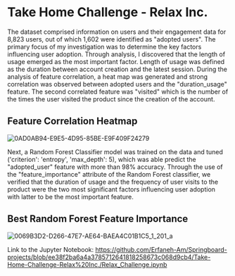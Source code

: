 # Take Home Challenge - Relax Inc. 

The dataset comprised information on users and their engagement data for 8,823 users, out of which 1,602 were identified as "adopted users". The primary focus of my investigation was to determine the key factors influencing user adoption. Through analysis, I discovered that the length of usage emerged as the most important factor. Length of usage was defined as the duration between account creation and the latest session. 
During the analysis of feature correlation, a heat map was generated and strong correlation was observed between adopted users and the "duration_usage" feature. The second correlated feature was "visited" which is the number of the times the user visited the product since the creation of the account. 

## Feature Correlation Heatmap
![0AD0AB94-E9E5-4D95-85BE-E9F409F24279](https://github.com/Erfaneh-Am/Springboard-projects/assets/121911081/f3dc720c-31ba-4771-86b0-3f84c784f68a)


Next, a Random Forest Classifier model was trained on the data and tuned ('criterion': 'entropy', 'max_depth': 5), which was able predict the "adopted_user" feature with more than 98% accuracy. Through the use of the "feature_importance" attribute of the Random Forest classifier, we verified that the duration of usage and the frequency of user visits to the product were the two most significant factors influencing user adoption with latter to be the most important feature. 

## Best Random Forest Feature Importance
![0069B3D2-D266-47E7-AE64-BAEA4C01B1C5_1_201_a](https://github.com/Erfaneh-Am/Springboard-projects/assets/121911081/03e892b6-a253-4f82-9064-0df5a1fe8679)

Link to the Jupyter Notebook: https://github.com/Erfaneh-Am/Springboard-projects/blob/ee38f2ba6a4a3785712641818258673c068d9cb4/Take-Home-Challenge-Relax%20Inc./Relax_Challenge.ipynb
